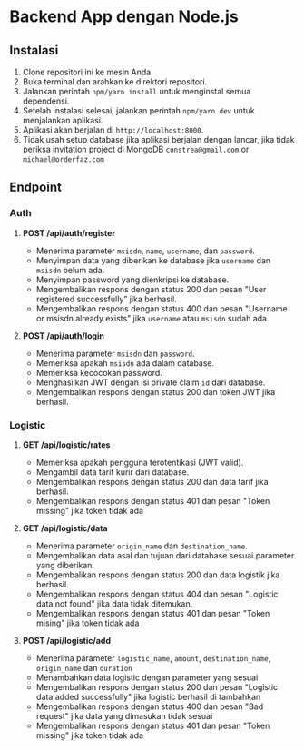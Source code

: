 # Backend App dengan Node.js

## Instalasi

1. Clone repositori ini ke mesin Anda.
2. Buka terminal dan arahkan ke direktori repositori.
3. Jalankan perintah `npm/yarn install` untuk menginstal semua dependensi.
4. Setelah instalasi selesai, jalankan perintah `npm/yarn dev` untuk menjalankan aplikasi.
5. Aplikasi akan berjalan di `http://localhost:8000`.
6. Tidak usah setup database jika aplikasi berjalan dengan lancar,
   jika tidak periksa invitation project di MongoDB `constrea@gmail.com` or `michael@orderfaz.com`

## Endpoint

### Auth

1. **POST /api/auth/register**

    - Menerima parameter `msisdn`, `name`, `username`, dan `password`.
    - Menyimpan data yang diberikan ke database jika `username` dan `msisdn` belum ada.
    - Menyimpan password yang dienkripsi ke database.
    - Mengembalikan respons dengan status 200 dan pesan "User registered successfully" jika berhasil.
    - Mengembalikan respons dengan status 400 dan pesan "Username or msisdn already exists" jika `username` atau `msisdn` sudah ada.

2. **POST /api/auth/login**

    - Menerima parameter `msisdn` dan `password`.
    - Memeriksa apakah `msisdn` ada dalam database.
    - Memeriksa kecocokan password.
    - Menghasilkan JWT dengan isi private claim `id` dari database.
    - Mengembalikan respons dengan status 200 dan token JWT jika berhasil.

### Logistic

1. **GET /api/logistic/rates**

    - Memeriksa apakah pengguna terotentikasi (JWT valid).
    - Mengambil data tarif kurir dari database.
    - Mengembalikan respons dengan status 200 dan data tarif jika berhasil.
    - Mengembalikan respons dengan status 401 dan pesan "Token missing" jika token tidak ada

2. **GET /api/logistic/data**

    - Menerima parameter `origin_name` dan `destination_name`.
    - Mengembalikan data asal dan tujuan dari database sesuai parameter yang diberikan.
    - Mengembalikan respons dengan status 200 dan data logistik jika berhasil.
    - Mengembalikan respons dengan status 404 dan pesan "Logistic data not found" jika data tidak ditemukan.
    - Mengembalikan respons dengan status 401 dan pesan "Token mising" jika token tidak ada

3. **POST /api/logistic/add**
    - Menerima parameter `logistic_name`, `amount`, `destination_name`, `origin_name` dan `duration`
    - Menambahkan data logistic dengan parameter yang sesuai
    - Mengembalikan respons dengan status 200 dan pesan "Logistic data added successfully" jika logistic berhasil di tambahkan
    - Mengembalikan respons dengan status 400 dan pesan "Bad request" jika data yang dimasukan tidak sesuai
    - Mengembalikan respons dengan status 401 dan pesan "Token missing" jika token tidak ada

